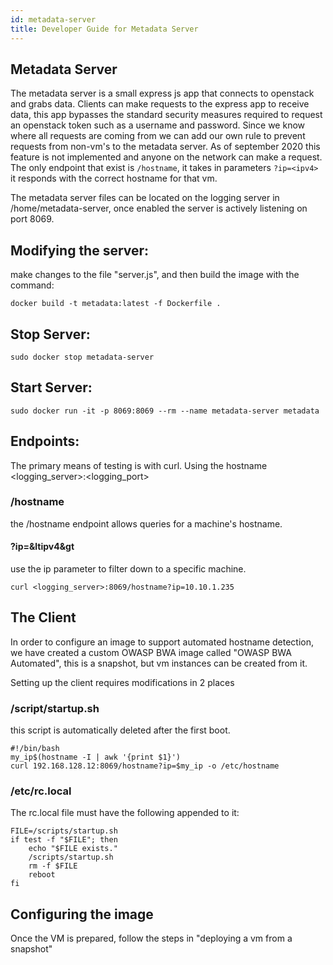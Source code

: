```yaml
---
id: metadata-server
title: Developer Guide for Metadata Server
---
```


## Metadata Server

The metadata server is a small express js app that connects to openstack and grabs data. Clients can make requests to the express app to receive data, this app bypasses the standard security measures required to request an openstack token such as a username and password. Since we know where all requests are coming from we can add our own rule to prevent requests from non-vm's to the metadata server. As of september 2020 this feature is not implemented and anyone on the network can make a request. The only endpoint that exist is `/hostname`, it takes in parameters `?ip=<ipv4>` it responds with the correct hostname for that vm.

The metadata server files can be located on the logging server in /home/metadata-server, once enabled the server is actively listening on port 8069.

## Modifying the server:
make changes to the file "server.js", and then build the image with the command:
```
docker build -t metadata:latest -f Dockerfile . 
```
## Stop Server:
```
sudo docker stop metadata-server
```
## Start Server:
```
sudo docker run -it -p 8069:8069 --rm --name metadata-server metadata
```
## Endpoints:
The primary means of testing is with curl. Using the hostname <logging_server>:<logging_port>
### /hostname
the /hostname endpoint allows queries for a machine's hostname.
#### ?ip=&ltipv4&gt
use the ip parameter to filter down to a specific machine.
```
curl <logging_server>:8069/hostname?ip=10.10.1.235
```
## The Client
In order to configure an image to support automated hostname detection, we have created a custom OWASP BWA image called "OWASP BWA Automated", this is a snapshot, but vm instances can be created from it.

Setting up the client requires modifications in 2 places
### /script/startup.sh
this script is automatically deleted after the first boot.
```
#!/bin/bash
my_ip$(hostname -I | awk '{print $1}')
curl 192.168.128.12:8069/hostname?ip=$my_ip -o /etc/hostname
```
###  /etc/rc.local
The rc.local file must have the following appended to it:
```
FILE=/scripts/startup.sh
if test -f "$FILE"; then
    echo "$FILE exists."
    /scripts/startup.sh
    rm -f $FILE
    reboot
fi
```
## Configuring the image
Once the VM is prepared, follow the steps in "deploying a vm from a snapshot"